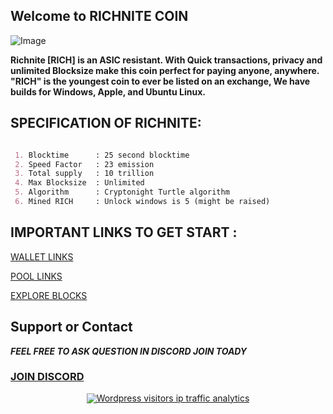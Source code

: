 ## Welcome to RICHNITE COIN 



![Image](https://cdn.discordapp.com/attachments/589835363091087385/589837465100222464/Picture100000000.png)

**Richnite [RICH] is an ASIC resistant.
With Quick transactions, privacy and unlimited Blocksize make this coin perfect for paying anyone, anywhere.
"RICH" is the youngest coin to ever be listed on an exchange, We have builds for Windows, Apple, and Ubuntu Linux.**


## SPECIFICATION OF RICHNITE: 
```MARKDOWN

 1. Blocktime      : 25 second blocktime
 2. Speed Factor   : 23 emission
 3. Total supply   : 10 trillion
 4. Max Blocksize  : Unlimited
 5. Algorithm      : Cryptonight Turtle algorithm  
 6. Mined RICH     : Unlock windows is 5 (might be raised)

```

## IMPORTANT LINKS TO GET START :


[WALLET LINKS](https://github.com/richnite-project/Richnite/releases)

[POOL LINKS](http://pool.stx.nl/RICH/#)

[EXPLORE BLOCKS](http://be.stx.nl/RICH/)



## Support or Contact


***FEEL FREE TO ASK QUESTION IN DISCORD JOIN TOADY***

### [JOIN DISCORD](https://discord.gg/m7rdznM)

<!-- Global site tag (gtag.js) - Google Analytics -->
<script async src="https://www.googletagmanager.com/gtag/js?id=UA-142468351-1"></script>
<script>
  window.dataLayer = window.dataLayer || [];
  function gtag(){dataLayer.push(arguments);}
  gtag('js', new Date());

  gtag('config', 'UA-142468351-1');
</script>

<div style="line-height:16px;text-align:center;"><a href="https://www.tracemyip.org/tools/website-visitors-counter-traffic-tracker-statistics/"><img src="//s2.tracemyip.org/tracker/2111/4684NR-IPIB/88029/8/njsUrl/" alt="Wordpress visitors ip traffic analytics" style="border:0px;"></a></div>



